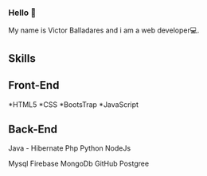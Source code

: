 ### Hello 👋

My name is Victor Balladares and i am a web developer💻.

## Skills
## Front-End

*HTML5 
*CSS
*BootsTrap
*JavaScript

## Back-End
Java - Hibernate
Php
Python
NodeJs

Mysql
Firebase
MongoDb
GitHub
Postgree